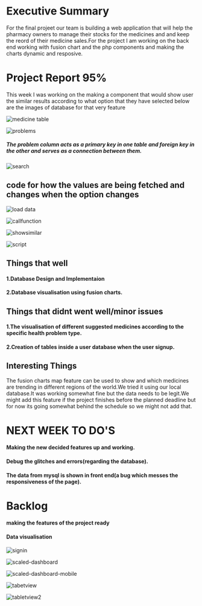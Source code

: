 # Executive Summary
For the final projeet our team is building a web application that will help the pharmacy owners to manage their stocks for the medicines and and keep the reord of their medicine sales.For the project I am working on the back end working with fusion chart and the php  components and making the charts dynamic and resposive.


# Project Report 95%
This week I was working on the making a component that would show user the similar results according to what option that they have selected
below are the images of database for that very feature

![medicine table](https://user-images.githubusercontent.com/41308248/49314069-25251f00-f49e-11e8-9ed4-fce32a919768.JPG)

![problems](https://user-images.githubusercontent.com/41308248/49314071-25bdb580-f49e-11e8-9ee3-3fbe9cdbe77d.JPG)

##### The problem column acts as a primary key in one table and foreign key in the other and serves as a connection between them.
  
![search](https://user-images.githubusercontent.com/41308248/49314844-906ff080-f4a0-11e8-95d8-d1c852d86f3d.PNG)
  
## code for how the values are being fetched and changes when the option changes
![load data](https://user-images.githubusercontent.com/41308248/49315185-94e8d900-f4a1-11e8-8de7-97753e63e690.PNG)

![callfunction](https://user-images.githubusercontent.com/41308248/49315186-94e8d900-f4a1-11e8-8bad-897c906bf30a.PNG)

![showsimilar](https://user-images.githubusercontent.com/41308248/49315187-94e8d900-f4a1-11e8-94e8-8db53e996a4e.PNG)

![script](https://user-images.githubusercontent.com/41308248/49315188-95816f80-f4a1-11e8-81dd-c2f36c55db27.PNG)

  
  
## Things that well
#### 1.Database Design and Implementaion
#### 2.Database visualisation using fusion charts.

## Things that didnt went well/minor issues

#### 1.The visualisation of different suggested medicines according to the specific health problem type.
#### 2.Creation of tables inside a user database when the user signup.

## Interesting Things
The fusion charts map feature can be used to show and which medicines are trending in different regions of the world.We tried it
using our local database.It was working somewhat fine but the data needs to be legit.We might add this feature if the project finishes before the planned deadline but for now its going somewhat behind the schedule so we might not add that.


# NEXT WEEK TO DO'S

#### Making the new decided features up and working.
#### Debug the glitches and errors(regarding the database).
#### The data from mysql is shown in front end(a bug which messes the responsiveness of the page).

# Backlog

#### making the features of the project ready
#### Data visualisation

![signin](https://user-images.githubusercontent.com/41308248/48965652-4190fb00-ef76-11e8-8dc9-243eb0420afa.JPG)

![scaled-dashboard](https://user-images.githubusercontent.com/41308248/48965662-7735e400-ef76-11e8-97db-793a3e9815e5.PNG)

![scaled-dashboard-mobile](https://user-images.githubusercontent.com/41308248/48965670-874dc380-ef76-11e8-9e9f-149678688d7c.PNG)

![tabetview](https://user-images.githubusercontent.com/41308248/48965674-90d72b80-ef76-11e8-9d32-440fef15e66d.png)

![tabletview2](https://user-images.githubusercontent.com/41308248/48965676-9df41a80-ef76-11e8-907c-e3e2871cf6a8.PNG)

